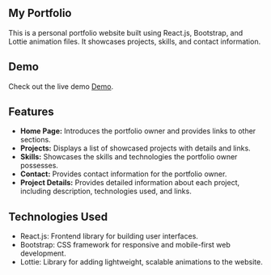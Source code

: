 ## My Portfolio

This is a personal portfolio website built using React.js, Bootstrap, and Lottie animation files. It showcases projects, skills, and contact information.

## Demo

Check out the live demo [Demo](https://marwanmagdyportfolio.onrender.com/).


## Features

- **Home Page:** Introduces the portfolio owner and provides links to other sections.
- **Projects:** Displays a list of showcased projects with details and links.
- **Skills:** Showcases the skills and technologies the portfolio owner possesses.
- **Contact:** Provides contact information for the portfolio owner.
- **Project Details:** Provides detailed information about each project, including description, technologies used, and links.

## Technologies Used

- React.js: Frontend library for building user interfaces.
- Bootstrap: CSS framework for responsive and mobile-first web development.
- Lottie: Library for adding lightweight, scalable animations to the website.



